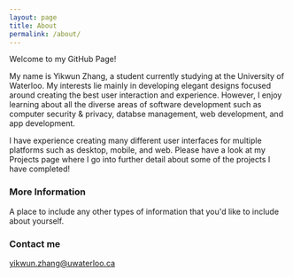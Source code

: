 ```yaml
---
layout: page
title: About
permalink: /about/
---
```


Welcome to my GitHub Page!

My name is Yikwun Zhang, a student currently studying at the University of Waterloo.
My interests lie mainly in developing elegant designs focused around creating the best user interaction and experience.
However, I enjoy learning about all the diverse areas of software development such as computer security & privacy, databse management, web development, and app development.

I have experience creating many different user interfaces for multiple platforms such as desktop, mobile, and web. Please have a look at my Projects page where I go into further detail about some of the projects I have completed!

### More Information

A place to include any other types of information that you'd like to include about yourself.

### Contact me

[yikwun.zhang@uwaterloo.ca](mailto:email@domain.com)
